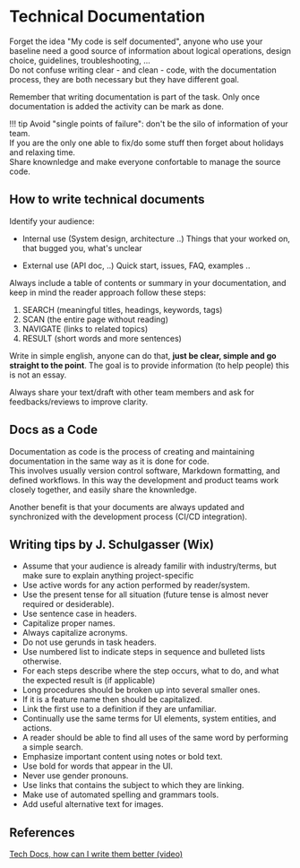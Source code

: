 # Technical Documentation

Forget the idea "My code is self documented", anyone who use your baseline need a good source of information about logical operations, design choice, guidelines, troubleshooting, ...  
Do not confuse writing clear - and clean - code, with the documentation process, they are both necessary but they have different goal.

Remember that writing documentation is part of the task. Only once documentation is added the activity can be mark as done.

!!! tip
    Avoid "single points of failure": don't be the silo of information of your team.  
    If you are the only one able to fix/do some stuff then forget about holidays and relaxing time.  
    Share knownledge and make everyone confortable to manage the source code.

## How to write technical documents

Identify your audience:

+ Internal use (System design, architecture ..)
  Things that your worked on, that bugged you, what's unclear

+ External use (API doc, ..)
  Quick start, issues, FAQ, examples ..

Always include a table of contents or summary in your documentation, and keep in mind the reader approach follow these steps:

1. SEARCH (meaningful titles, headings, keywords, tags)
2. SCAN (the entire page without reading)
3. NAVIGATE (links to related topics)
4. RESULT (short words and more sentences)

Write in simple english, anyone can do that, **just be clear, simple and go straight to the point**. The goal is to provide information (to help people) this is not an essay.

Always share your text/draft with other team members and ask for feedbacks/reviews to improve clarity.

## Docs as a Code

Documentation as code is the process of creating and maintaining documentation in the same way as it is done for code.  
This involves usually version control software, Markdown formatting, and defined workflows. In this way the development and product teams work closely together, and easily share the knownledge.

Another benefit is that your documents are always updated and synchronized with the development process (CI/CD integration).

## Writing tips by J. Schulgasser (Wix)

+ Assume that your audience is already familir with industry/terms, but make sure to explain anything project-specific
+ Use active words for any action performed by reader/system.
+ Use the present tense for all situation (future tense is almost never required or desiderable).
+ Use sentence case in headers.
+ Capitalize proper names.
+ Always capitalize acronyms.
+ Do not use gerunds in task headers.
+ Use numbered list to indicate steps in sequence and bulleted lists otherwise.
+ For each steps describe where the step occurs, what to do, and what the expected result is (if applicable)
+ Long procedures should be broken up into several smaller ones.
+ If it is a feature name then should be capitalized.
+ Link the first use to a definition if they are unfamiliar.
+ Continually use the same terms for UI elements, system entities, and actions.
+ A reader should be able to find all uses of the same word by performing a simple search.
+ Emphasize important content using notes or bold text.
+ Use bold for words that appear in the UI.
+ Never use gender pronouns.
+ Use links that contains the subject to which they are linking.
+ Make use of automated spelling and grammars tools.
+ Add useful alternative text for images.

## References

[Tech Docs, how can I write them better (video)](https://youtu.be/0e22AQJTuOA)  